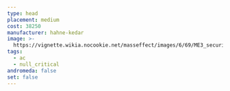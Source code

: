 ```yaml
---
type: head
placement: medium
cost: 38250
manufacturer: hahne-kedar
image: >-
  https://vignette.wikia.nocookie.net/masseffect/images/6/69/ME3_securitel_helmet.png/revision/latest/scale-to-width-down/115?cb=20120312191724
tags:
  - ac
  - null_critical
andromeda: false
set: false
---
```


